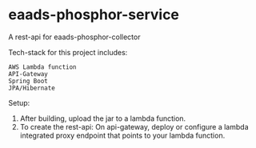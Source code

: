 # eaads-phosphor-service
A rest-api for eaads-phosphor-collector

Tech-stack for this project includes:

    AWS Lambda function
    API-Gateway
    Spring Boot
    JPA/Hibernate

Setup:
1. After building, upload the jar to a lambda function.
2. To create the rest-api: On api-gateway, deploy or configure a lambda integrated proxy endpoint
that points to your lambda function.




